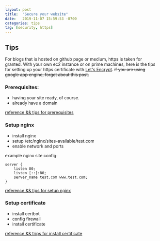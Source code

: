 ```yaml
---
layout: post
title:  "Secure your website"
date:   2019-11-07 15:59:53 -0700
categories: tips
tag: [security, https]
---
```


## Tips
For blogs that is hosted on github page or medium, https is taken for granted. With your own ec2 instance or on prime machines, here is the tips for setting up your https certificate with [Let's Encrypt](https://letsencrypt.org/). ~~if you are using google app engine, forget about this post.~~

### Prerequisites:
- having your site ready, of course.
- already have a domain

[reference && tips for prerequisites](https://www.digitalocean.com/community/tutorials/initial-server-setup-with-ubuntu-18-04)

### Setup nginx
- install nginx
- setup /etc/nginx/sites-available/test.com
- enable network and ports

example nginx site config:
```
server {
    listen 80;
    listen [::]:80;
    server_name test.com www.test.com;
}
```
[reference && tips for setup nginx](https://www.digitalocean.com/community/tutorials/how-to-install-nginx-on-ubuntu-18-04)

### Setup certificate
- install certbot
- config firewall
- install certificate

[reference && trips for install certificate](https://www.digitalocean.com/community/tutorials/how-to-secure-nginx-with-let-s-encrypt-on-ubuntu-18-04)